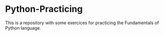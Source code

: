 # Python-Practicing
This is a repository with some exercices for practicing the Fundamentals of Python language.
